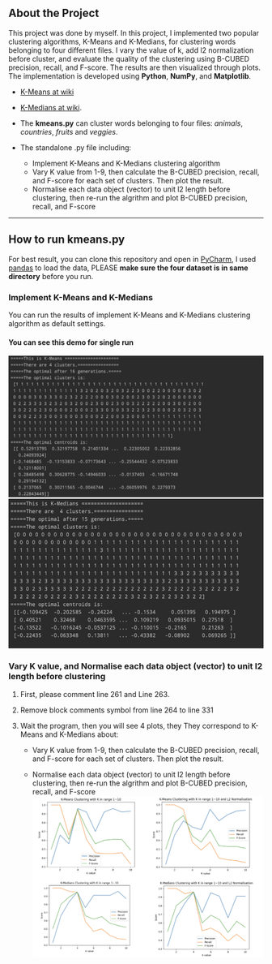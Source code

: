 ## About the Project

This project was done by myself. In this project, I implemented two popular clustering algorithms, K-Means and K-Medians, for clustering words belonging to four different files. I vary the value of k, add l2 normalization before cluster, and evaluate the quality of the clustering using B-CUBED precision, recall, and F-score. The results are then visualized through plots. The implementation is developed using **Python**, **NumPy**, and **Matplotlib**.

- [K-Means at wiki](https://en.wikipedia.org/wiki/K-means_clustering)
- [K-Medians at wiki](https://en.wikipedia.org/wiki/K-medians_clustering). 

- The **kmeans.py** can cluster words belonging to four files: *animals*, *countries*, *fruits* and *veggies*.
- The standalone .py file including:
  - Implement K-Means and K-Medians clustering algorithm
  - Vary K value from 1-9, then calculate the B-CUBED precision, recall, and F-score for each set of clusters. Then plot the result.
  - Normalise each data object (vector) to unit l2 length before clustering, then re-run the algrithm and plot  B-CUBED precision, recall, and F-score

---

## How to run kmeans.py

For best result, you can clone this repository and open in [PyCharm](https://www.jetbrains.com/pycharm/),  I used [pandas](https://en.wikipedia.org/wiki/Pandas_(software)) to load the data, PLEASE **make sure the four dataset is in same directory** before you run.

### Implement K-Means and K-Medians

You can run the results of implement K-Means and K-Medians clustering algorithm as default settings.
#### You can see this demo for single run



![This is a demo for K-means](https://github.com/han-ziqi/K-Means-and-K-Medians/raw/master/demo/K-Means-2.jpg "K-Means demo")
![This is a demo for K-medians](https://github.com/han-ziqi/K-Means-and-K-Medians/raw/master/demo/K-Medians-2.jpg "K-Medians demo")

### Vary K value, and Normalise each data object (vector) to unit l2 length before clustering

1. First, please comment line 261 and Line 263.

2. Remove block comments symbol from line 264 to line 331

3. Wait the program, then you will see 4 plots, they They correspond to K-Means and K-Medians about:

   - Vary K value from 1-9, then calculate the B-CUBED precision, recall, and F-score for each set of clusters. Then plot the result.

   - Normalise each data object (vector) to unit l2 length before clustering, then re-run the algrithm and plot  B-CUBED precision, recall, and F-score
![This is a demo for 4 diargams](https://github.com/han-ziqi/K-Means-and-K-Medians/raw/master/demo/Compare.jpeg)
